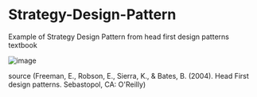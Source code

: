 # Strategy-Design-Pattern
Example of Strategy Design Pattern from head first design patterns textbook

![image](https://user-images.githubusercontent.com/50258006/167278130-595ce1d0-a260-4ae2-9975-bc67a0cd761c.png)

source (Freeman, E., Robson, E., Sierra, K., & Bates, B. (2004). Head First design patterns. Sebastopol, CA: O'Reilly)

